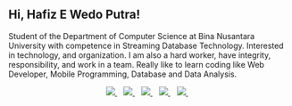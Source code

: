 <h2> Hi, Hafiz E Wedo Putra!</h2> 

Student of the Department of Computer Science at Bina Nusantara University with competence in Streaming Database Technology. Interested in technology, and organization. I am also a hard worker, have integrity, responsibility, and work in a team. Really like to learn coding like Web Developer, Mobile Programming, Database and Data Analysis. 

<p align='center'>
<a href="https://hafizewp22.github.io/">
  <img src="https://img.shields.io/badge/Portfolio%20Website-%231DA1F2.svg?&style=for-the-badge&logo=internet&logoColor=white" />
</a>&nbsp;&nbsp;
<a href="https://www.linkedin.com/in/hafizewp/">
  <img src="https://img.shields.io/badge/linkedin-%230077B5.svg?&style=for-the-badge&logo=linkedin&logoColor=white" />
</a>&nbsp;&nbsp;
<a href="https://medium.com/@hafizewp">
  <img src="https://img.shields.io/badge/medium-%2312100E.svg?&style=for-the-badge&logo=medium&logoColor=white" />
</a>&nbsp;&nbsp;
<a href="https://www.figma.com/@hafizewp">
  <img src="https://img.shields.io/badge/medium-%2312100E.svg?&style=for-the-badge&logo=figma&logoColor=white" />
</a>&nbsp;&nbsp;
<a href="mailto:hafizelfiawedoputra@outlook.com">
  <img src="https://img.shields.io/badge/email me-%23D14836.svg?&style=for-the-badge&logo=gmail&logoColor=white" />
</a>&nbsp;&nbsp;
</p>
